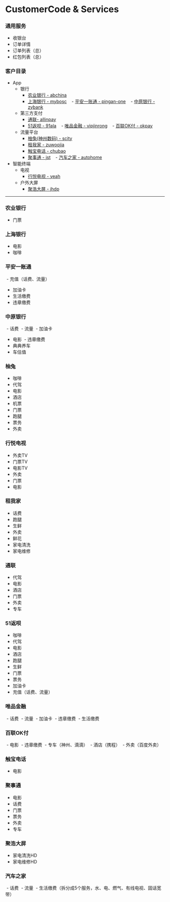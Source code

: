 # CustomerCode & Services

### 通用服务
  - 收银台
  - 订单详情
  - 订单列表（总）
  - 红包列表（总）

### 客户目录

- App
  - 银行
    - [农业银行 - abchina](#农行)
    - [上海银行 - mybosc](#上行)
    - [平安一账通 - pingan-one](#平安一账通)
    - [中原银行 - zybank](#中原银行)
  - 第三方支付
    - [通联- allinpay](#通联)
    - [51返呗 - 91ala](#51返呗)
    - [唯品金融 - vipjinrong](#唯品金融)
    - [百联OK付 - okpay](#百联OK付)
  - 流量平台
    - [柚兔(神州数码) - scity](#柚兔)
    - [租我家 - zuwoojia](#租我家)
    - [触宝电话 - chubao](#触宝电话)
    - [聚事通 - jst](#聚事通)
    - [汽车之家 - autohome](#汽车之家)
- 智能终端
  - 电视
    - [行悦电视 - yeah](#行悦电视)
  - 户外大屏
    - [聚浩大屏 - jhdp](#聚浩大屏)

---

### 农业银行
  - 门票

### 上海银行
  - 电影
  - 咖啡

### 平安一账通
  - 充值（话费、流量）
  - 加油卡
  - 生活缴费
  - 违章缴费

### 中原银行
  - 话费
  - 流量
  - 加油卡
  - 电影
  - 违章缴费
  - 典典养车
  - 车估值
  
### 柚兔
  - 咖啡
  - 代驾
  - 电影
  - 酒店
  - 机票
  - 门票
  - 跑腿
  - 票务
  - 外卖

### 行悦电视
  - 外卖TV
  - 门票TV
  - 电影TV
  - 外卖
  - 门票
  - 电影

### 租我家
  - 话费
  - 跑腿
  - 生鲜
  - 外卖
  - 鲜花
  - 家电清洗
  - 家电维修

### 通联
  - 代驾
  - 电影
  - 酒店
  - 门票
  - 外卖
  - 专车

### 51返呗
  - 咖啡
  - 代驾
  - 电影
  - 酒店
  - 跑腿
  - 生鲜
  - 门票
  - 票务
  - 加油卡
  - 充值（话费、流量）

### 唯品金融
  - 话费
  - 流量
  - 加油卡
  - 违章缴费
  - 生活缴费
  
### 百联OK付
  - 电影
  - 违章缴费
  - 专车（神州、滴滴）
  - 酒店（携程）
  - 外卖（百度外卖）
  
### 触宝电话
  - 电影

### 聚事通

  - 电影
  - 话费
  - 门票
  - 票务
  - 外卖
  - 专车

### 聚浩大屏
  - 家电清洗HD
  - 家电维修HD

### 汽车之家
  - 话费
  - 流量
  - 生活缴费（拆分成5个服务，水、电、燃气、有线电视、固话宽带）
